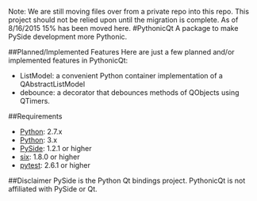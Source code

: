 Note: We are still moving files over from a private repo into this repo. This project should not be relied upon until the migration is complete. As of 8/16/2015 15% has been moved here.
#PythonicQt
A package to make PySide development more Pythonic. 

##Planned/Implemented Features
Here are just a few planned and/or implemented features in PythonicQt:
  - ListModel: a convenient Python container implementation of a QAbstractListModel 
  - debounce: a decorator that debounces methods of QObjects using QTimers.

##Requirements
- [Python](https://www.python.org/download/releases/2.7/): 2.7.x
- [Python](https://www.python.org/download/releases/2.7/): 3.x
- [PySide](https://pypi.python.org/pypi/PySide): 1.2.1 or higher
- [six](https://pypi.python.org/pypi/PySide): 1.8.0 or higher
- [pytest](https://pypi.python.org/pypi/PySide): 2.6.1 or higher

##Disclaimer
PySide is the Python Qt bindings project. PythonicQt is not affiliated with PySide or Qt.
